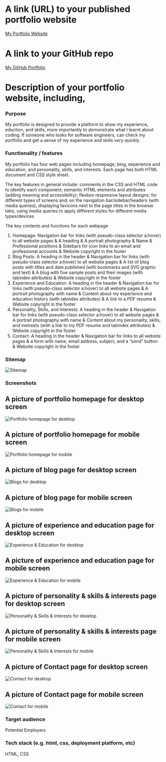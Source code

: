 
# A link (URL) to your published portfolio website
[My Portfolio Website](https://pensive-tereshkova-b370ee.netlify.app/portfoliohomepage.html)

# A link to your GitHub repo
[My GitHub Portfolio](https://github.com/AnaBondiguel/My-Portfolio.git)

# Description of your portfolio website, including,
### Purpose
My portfolio is designed to provide a platform to show my experience, eduction, and skills, more importantly to demonstrate what I learnt about coding. If someone who looks for software engineers, can check my portfolio and get a sense of my experience and skills very quickly.

### Functionality / features
My portfolio has four web pages including homepage, blog, experience and education, and personality, skills, and interests. Each page has both HTML document and CSS style sheet. 

The key features in general include: 
comments in the CSS and HTML code to identify each component;
semantic HTML elements and attributes (adding meaning and accessibility);
flexbox responsive layout designs: for different types of screens and; on the navigation bar/sidebar/headers (with media queries);
displaying favicons next to the page titles in the browser tabs;
using media queries to apply different styles for different media types/devices

The key contents and functions for each webpage
1. Homepage:
Navigation bar for links (with pseudo-class selector a:hover) to all website pages & A heading & A portrait photography & Name & Professional positions & Sidebars for icon links to an email and professional accounts & Website copyright in the footer
2. Blog Posts:
A heading in the header & Navigation bar for links (with pseudo-class selector a:hover) to all website pages & A list of blog posts with titles and date published (with bookmarks and SVG graphic and text) & A blog with five sample posts and their images (with tabindex attributes) & Website copyright in the footer
3. Experience and Education:
A heading in the header & Navigation bar for links (with pseudo-class selector a:hover) to all website pages & A portrait photography with name & Content about my experience and education history (with tabindex attributes) & A link to a PDF resume & Website copyright in the footer
4. Personality, Skills, and Interests:
A heading in the header & Navigation bar for links (with pseudo-class selector a:hover) to all website pages & A portrait photography with name & Content about my personality, skills, and inetrests (with a link to my PDF resume and tabindex attributes) & Website copyright in the footer
5. Contact: 
A heading in the header & Navigation bar for links to all website pages & a form with name, email address, subject, and a “send” button & Website copyright in the footer

### Sitemap
![Sitemap](Sitemap.png)

### Screenshots
## A picture of portfolio homepage for desktop screen
![Portfolio homepage for desktop](homepage.png)
## A picture of portfolio homepage for mobile screen
![Portfolio homepage for mobile](homepageiphone.png)
## A picture of blog page for desktop screen
![Blogs for desktop](Blog.png)
## A picture of blog page for mobile screen
![Blogs for mobile](Blogiphone.png)
## A picture of experience and education page for desktop screen
![Experience & Education for desktop](ExperienceandEducation.png)
## A picture of experience and education page for mobile screen
![Experience & Education for mobile](ExperienceandEducationiphone.png)
## A picture of personality & skills & interests page for desktop screen
![Personality & Skills & Interests for desktop](Personality&Skills&Interests.png)
## A picture of personality & skills & interests page for mobile screen
![Personality & Skills & Interests for mobile](Personality%26Skills%26Interestsiphone.png)
## A picture of Contact page for desktop screen
![Contact for desktop](Contact.png)
## A picture of Contact page for mobile screen
![Contact for mobile](Contactiphone.png)

### Target audience
Potential Employers

### Tech stack (e.g. html, css, deployment platform, etc)
HTML, CSS